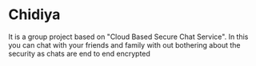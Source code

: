 # Chidiya
It is a group project based on "Cloud Based Secure Chat Service".
In this you can chat with your friends and family with out bothering about the security as chats are end to end encrypted
